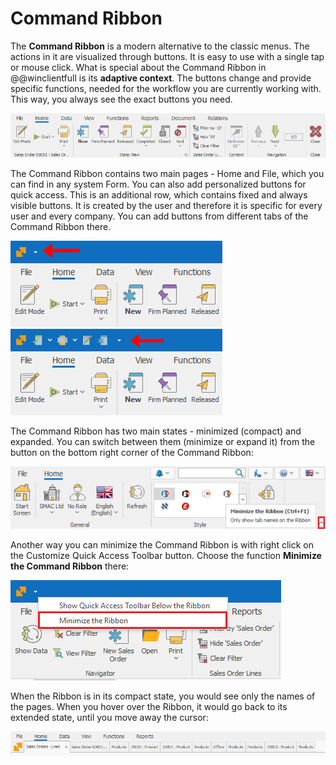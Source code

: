 # Command Ribbon 

The <b>Command Ribbon</b> is a modern alternative to the classic menus. The actions in it are visualized through buttons. It is easy to use with a single tap or mouse click. What is special about the Command Ribbon in @@winclientfull is its <b>adaptive context</b>. The buttons change and provide specific functions, needed for the workflow you are currently working with. This way, you always see the exact buttons you need.
 
![The command ribbon](pictures/command-ribbon.png)

The Command Ribbon contains two main pages - Home and File, which you can find in any system Form. You can also add personalized buttons for quick access. This is an additional row, which contains fixed and always visible buttons. It is created by the user and therefore it is specific for every user and every company. You can add buttons from different tabs of the Command Ribbon there.

![Command Ribbon home](pictures/ribbon-home.png)     ![Command Ribbon file](pictures/ribbon-file.png) 

The Command Ribbon has two main states - minimized (compact) and expanded. You can switch between them (minimize or expand it) from the button on the bottom right corner of the Command Ribbon:
 
![Minimize the Ribbon with a button](pictures/minimize-ribbon-button.png) 

Another way you can minimize the Command Ribbon is with right click on the Customize Quick Access Toolbar button. Choose the function <b>Minimize the Command Ribbon</b> there:

![Minimize the Ribbon with an action](pictures/minimize-ribbon-action.png) 

When the Ribbon is in its compact state, you would see only the names of the pages. When you hover over the Ribbon, it would go back to its extended state, until you move away the cursor:

![Minimized Ribbon](pictures/minimized-ribbon.png) 
